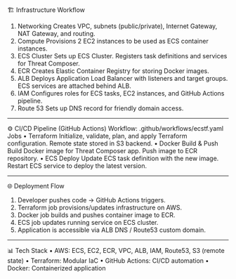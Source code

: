 🏗️ Infrastructure Workflow
1.	Networking
	Creates VPC, subnets (public/private), Internet Gateway, NAT Gateway, and routing.
2.	Compute
	Provisions 2 EC2 instances to be used as ECS container instances.
3.	ECS Cluster
	Sets up ECS Cluster.
	Registers task definitions and services for Threat Composer.
4.	ECR
	Creates Elastic Container Registry for storing Docker images.
5.	ALB
	Deploys Application Load Balancer with listeners and target groups.
	ECS services are attached behind ALB.
6.	IAM
	Configures roles for ECS tasks, EC2 instances, and GitHub Actions pipeline.
7.	Route 53
	Sets up DNS record for friendly domain access.
________________________________________
⚙️ CI/CD Pipeline (GitHub Actions)
Workflow: .github/workflows/ecstf.yaml
Jobs
•	Terraform
	Initialize, validate, plan, and apply Terraform configuration.
	Remote state stored in S3 backend.
•	Docker Build & Push
	Build Docker image for Threat Composer app.
	Push image to ECR repository.
•	ECS Deploy
	Update ECS task definition with the new image.
	Restart ECS service to deploy the latest version.
________________________________________
🌐 Deployment Flow
1.	Developer pushes code → GitHub Actions triggers.
2.	Terraform job provisions/updates infrastructure on AWS.
3.	Docker job builds and pushes container image to ECR.
4.	ECS job updates running service on ECS cluster.
5.	Application is accessible via ALB DNS / Route53 custom domain.
________________________________________
📊 Tech Stack
•	AWS: ECS, EC2, ECR, VPC, ALB, IAM, Route53, S3 (remote state)
•	Terraform: Modular IaC
•	GitHub Actions: CI/CD automation
•	Docker: Containerized application
